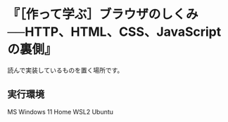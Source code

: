 # 『［作って学ぶ］ブラウザのしくみ──HTTP、HTML、CSS、JavaScriptの裏側』
読んで実装しているものを置く場所です。

## 実行環境
MS Windows 11 Home
WSL2 Ubuntu
